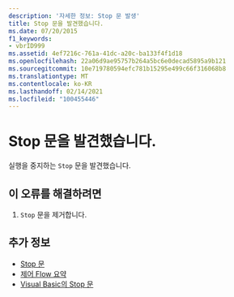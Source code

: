 ```yaml
---
description: '자세한 정보: Stop 문 발생'
title: Stop 문을 발견했습니다.
ms.date: 07/20/2015
f1_keywords:
- vbrID999
ms.assetid: 4ef7216c-761a-41dc-a20c-ba133f4f1d18
ms.openlocfilehash: 22a06d9ae95757b264a5bc6e0decad5895a9b121
ms.sourcegitcommit: 10e719780594efc781b15295e499c66f316068b8
ms.translationtype: MT
ms.contentlocale: ko-KR
ms.lasthandoff: 02/14/2021
ms.locfileid: "100455446"
---
```

# <a name="stop-statement-encountered"></a>Stop 문을 발견했습니다.

실행을 중지하는 `Stop` 문을 발견했습니다.  
  
## <a name="to-correct-this-error"></a>이 오류를 해결하려면  
  
1. `Stop` 문을 제거합니다.  
  
## <a name="see-also"></a>추가 정보

- [Stop 문](../language-reference/statements/stop-statement.md)
- [제어 Flow 요약](../language-reference/keywords/control-flow-summary.md)
- [Visual Basic의 Stop 문](/visualstudio/debugger/stop-statements-in-visual-basic)
